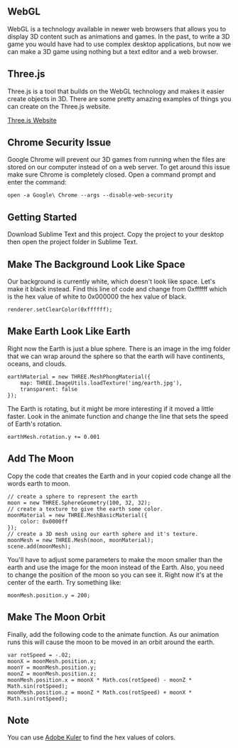 WebGL
-----

WebGL is a technology available in newer web browsers that allows you to display 3D content such as animations and games. In the past, to write a 3D game you would have had to use complex desktop applications, but now we can make a 3D game using nothing but a text editor and a web browser.

Three.js
--------

Three.js is a tool that builds on the WebGL technology and makes it easier create objects in 3D. There are some pretty amazing examples of things you can create on the Three.js website.

[Three.js Website](http://threejs.org/)

Chrome Security Issue
---------------------

Google Chrome will prevent our 3D games from running when the files are stored on our computer instead of on a web server. To get around this issue make sure Chrome is completely closed. Open a command prompt and enter the command:

```
open -a Google\ Chrome --args --disable-web-security
```

Getting Started
---------------

Download Sublime Text and this project. Copy the project to your desktop then open the project folder in Sublime Text.

Make The Background Look Like Space
-----------------------------------

Our background is currently white, which doesn't look like space. Let's make it black instead. Find this line of code and change from 0xffffff which is the hex value of white to 0x000000 the hex value of black.

```
renderer.setClearColor(0xffffff);
```

Make Earth Look Like Earth
--------------------------

Right now the Earth is just a blue sphere. There is an image in the img folder that we can wrap around the sphere so that the earth will have continents, oceans, and clouds.

```
earthMaterial = new THREE.MeshPhongMaterial({
    map: THREE.ImageUtils.loadTexture('img/earth.jpg'),
    transparent: false
});
```

The Earth is rotating, but it might be more interesting if it moved a little faster. Look in the animate function and change the line that sets the speed of Earth's rotation. 

```
earthMesh.rotation.y += 0.001
```

Add The Moon
------------

Copy the code that creates the Earth and in your copied code change all the words earth to moon.

```
// create a sphere to represent the earth
moon = new THREE.SphereGeometry(100, 32, 32);
// create a texture to give the earth some color.
moonMaterial = new THREE.MeshBasicMaterial({
    color: 0x0000ff 
});
// create a 3D mesh using our earth sphere and it's texture.
moonMesh = new THREE.Mesh(moon, moonMaterial);
scene.add(moonMesh);
```

You'll have to adjust some parameters to make the moon smaller than the earth and use the image for the moon instead of the Earth. Also, you need to change the position of the moon so you can see it. Right now it's at the center of the earth. Try something like:

```
moonMesh.position.y = 200;
```

Make The Moon Orbit
-------------------

Finally, add the following code to the animate function. As our animation runs this will cause the moon to be moved in an orbit around the earth.

```
var rotSpeed = -.02;
moonX = moonMesh.position.x;
moonY = moonMesh.position.y;
moonZ = moonMesh.position.z;
moonMesh.position.x = moonX * Math.cos(rotSpeed) - moonZ * Math.sin(rotSpeed);
moonMesh.position.z = moonZ * Math.cos(rotSpeed) + moonX * Math.sin(rotSpeed);
```

Note
----

You can use [Adobe Kuler](https://kuler.adobe.com/) to find the hex values of colors.